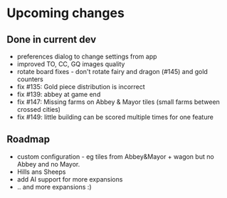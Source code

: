 # Upcoming changes

## Done in current dev

- preferences dialog to change settings from app
- improved TO, CC, GQ images quality
- rotate board fixes - don't rotate fairy and dragon (#145) and gold counters
- fix #135: Gold piece distribution is incorrect
- fix #139: abbey at game end
- fix #147: Missing farms on Abbey & Mayor tiles (small farms between crossed cities)
- fix #149: little building can be scored multiple times for one feature

## Roadmap

*  custom configuration - eg tiles from Abbey&Mayor + wagon but  no Abbey and no Mayor.
* Hills ans Sheeps
* add AI support for more expansions
* .. and more expansions :)